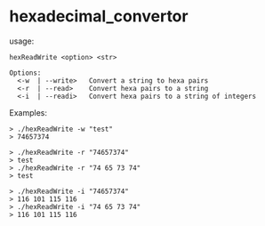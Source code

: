 hexadecimal_convertor
=====================

usage:

	hexReadWrite <option> <str>

	Options:
	  <-w  | --write>   Convert a string to hexa pairs
	  <-r  | --read>    Convert hexa pairs to a string
	  <-i  | --readi>   Convert hexa pairs to a string of integers


Examples:

	> ./hexReadWrite -w "test"
	> 74657374

	> ./hexReadWrite -r "74657374"
	> test
	> ./hexReadWrite -r "74 65 73 74"
	> test

	> ./hexReadWrite -i "74657374"
	> 116 101 115 116
	> ./hexReadWrite -i "74 65 73 74"
	> 116 101 115 116

